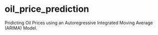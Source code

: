 # oil_price_prediction
Pridicting Oil Prices using an Autoregressive Integrated Moving Average (ARIMA) Model.
